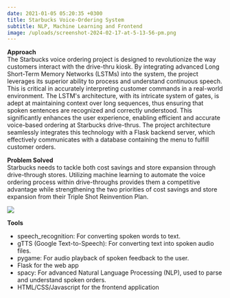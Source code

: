 ```yaml
---
date: 2021-01-05 05:20:35 +0300
title: Starbucks Voice-Ordering System
subtitle: NLP, Machine Learning and Frontend
image: /uploads/screenshot-2024-02-17-at-5-13-56-pm.png
---
```

**Approach**<br>The Starbucks voice ordering project is designed to revolutionize the way customers interact with the drive-thru kiosk. By integrating advanced Long Short-Term Memory Networks (LSTMs) into the system, the project leverages its superior ability to process and understand continuous speech. This is critical in accurately interpreting customer commands in a real-world environment. The LSTM's architecture, with its intricate system of gates, is adept at maintaining context over long sequences, thus ensuring that spoken sentences are recognized and correctly understood. This significantly enhances the user experience, enabling efficient and accurate voice-based ordering at Starbucks drive-thrus. The project architecture seamlessly integrates this technology with a Flask backend server, which effectively communicates with a database containing the menu to fulfill customer orders.

**Problem Solved**<br>Starbucks needs to tackle both cost savings and store expansion through drive-through stores. Utilizing machine learning to automate the voice ordering process within drive-throughs provides them a competitive advantage while strengthening the two priorities of cost savings and store expansion from their Triple Shot Reinvention Plan.

![](/uploads/picture1.png)

**Tools**

* speech\_recognition: For converting spoken words to text.
* gTTS (Google Text-to-Speech): For converting text into spoken audio files.
* pygame: For audio playback of spoken feedback to the user.
* Flask for the web app
* spacy: For advanced Natural Language Processing (NLP), used to parse and understand spoken orders.
* HTML/CSS/Javascript for the frontend application